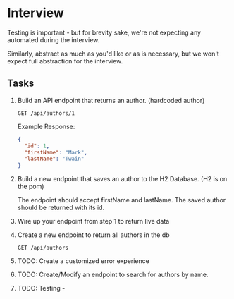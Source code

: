 # Interview

Testing is important - but for brevity sake, we're not expecting any automated during the interview. 

Similarly, abstract as much as you'd like or as is necessary, but we won't expect full abstraction for the interview.

## Tasks

1. Build an API endpoint that returns an author. (hardcoded author)

    `GET /api/authors/1`
    
    Example Response:

    ```json
    {
      "id": 1, 
      "firstName": "Mark",
      "lastName": "Twain"
    }
    ```

1. Build a new endpoint that saves an author to the H2 Database. (H2 is on the pom)

    The endpoint should accept firstName and lastName. The saved author should be returned with its id. 

1. Wire up your endpoint from step 1 to return live data

1. Create a new endpoint to return all authors in the db

    `GET /api/authors`
    
1.  TODO: Create a customized error experience

1.  TODO: Create/Modify an endpoint to search for authors by name. 

1.  TODO: Testing - 

